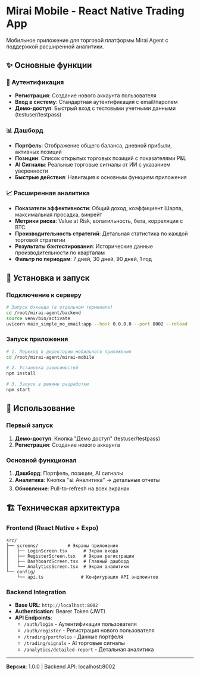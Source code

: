 # Mirai Mobile - React Native Trading App

Мобильное приложение для торговой платформы Mirai Agent с поддержкой расширенной аналитики.

## ✨ Основные функции

### 🔐 Аутентификация
- **Регистрация**: Создание нового аккаунта пользователя
- **Вход в систему**: Стандартная аутентификация с email/паролем  
- **Демо-доступ**: Быстрый вход с тестовыми учетными данными (testuser/testpass)

### 📊 Дашборд
- **Портфель**: Отображение общего баланса, дневной прибыли, активных позиций
- **Позиции**: Список открытых торговых позиций с показателями P&L
- **AI Сигналы**: Реальные торговые сигналы от ИИ с указанием уверенности
- **Быстрые действия**: Навигация к основным функциям приложения

### 📈 Расширенная аналитика
- **Показатели эффективности**: Общий доход, коэффициент Шарпа, максимальная просадка, винрейт
- **Метрики риска**: Value at Risk, волатильность, бета, корреляция с BTC
- **Производительность стратегий**: Детальная статистика по каждой торговой стратегии
- **Результаты бэктестирования**: Исторические данные производительности по кварталам
- **Фильтр по периодам**: 7 дней, 30 дней, 90 дней, 1 год

## 🚀 Установка и запуск

### Подключение к серверу
```bash
# Запуск бэкенда (в отдельном терминале)
cd /root/mirai-agent/backend
source venv/bin/activate
uvicorn main_simple_no_email:app --host 0.0.0.0 --port 8002 --reload
```

### Запуск приложения
```bash
# 1. Переход в директорию мобильного приложения
cd /root/mirai-agent/mirai-mobile

# 2. Установка зависимостей
npm install

# 3. Запуск в режиме разработки
npm start
```

## 📱 Использование

### Первый запуск
1. **Демо-доступ**: Кнопка "Демо доступ" (testuser/testpass)
2. **Регистрация**: Создание нового аккаунта

### Основной функционал
1. **Дашборд**: Портфель, позиции, AI сигналы
2. **Аналитика**: Кнопка "📊 Аналитика" → детальные отчеты
3. **Обновление**: Pull-to-refresh на всех экранах

## 🏗️ Техническая архитектура

### Frontend (React Native + Expo)
```
src/
├── screens/           # Экраны приложения
│   ├── LoginScreen.tsx      # Экран входа
│   ├── RegisterScreen.tsx   # Экран регистрации  
│   ├── DashboardScreen.tsx  # Главный дашборд
│   └── AnalyticsScreen.tsx  # Экран аналитики
└── config/
    └── api.ts              # Конфигурация API эндпоинтов
```

### Backend Integration
- **Base URL**: `http://localhost:8002`
- **Authentication**: Bearer Token (JWT)
- **API Endpoints**:
  - `/auth/login` - Аутентификация пользователя  
  - `/auth/register` - Регистрация нового пользователя
  - `/trading/portfolio` - Данные портфеля
  - `/trading/signals` - AI торговые сигналы
  - `/analytics/detailed-report` - Детальная аналитика

---

**Версия**: 1.0.0 | Backend API: localhost:8002
